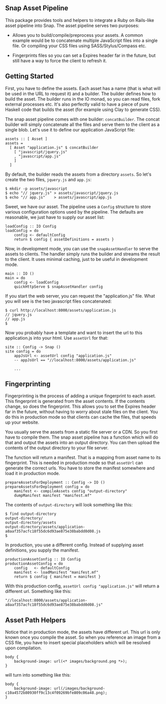 Snap Asset Pipeline
-------------------

This package provides tools and helpers to integrate a Ruby on Rails-like
asset pipeline into Snap. The asset pipeline serves two purposes:

 - Allows you to build/compile/preprocess your assets. A common example would
   be to concatenate multiple JavaScript files into a single file. Or
   compiling your CSS files using SASS/Stylus/Compass etc.

 - Fingerprints files so you can set a Expires header far in the future, but
   still have a way to force the client to refresh it.


Getting Started
---------------

First, you have to define the assets. Each asset has a name (that is what will
be used in the URL to request it) and a builder. The builder defines how to
build the asset. The builder runs in the IO monad, so you can read files, fork
external processes etc. It's also perfectly valid to have a piece of pure
Haskell code that builds the asset (for example using Clay to generate CSS).

The snap asset pipeline comes with one builder: `concatBuilder`. The concat
builder will simply concatenate all the files and serve them to the client as
a single blob. Let's use it to define our application JavaScript file:

    assets :: [ Asset ]
    assets =
      [ Asset "application.js" $ concatBuilder
        [ "javascript/jquery.js"
        , "javascript/app.js"
        ]
      ]

By default, the builder reads the assets from a directory `assets`. So let's
create the two files, `jquery.js` and `app.js`:

    $ mkdir -p assets/javascript
    $ echo "// jquery.js" > assets/javascript/jquery.js
    $ echo "// app.js"    > assets/javascript/app.js

Sweet, we have our asset. The pipeline uses a `Config` structure to store
various configuration options used by the pipeline. The defaults are
reasonable, we just have to supply our asset list:

    loadConfig :: IO Config
    loadConfig = do
        config <- defaultConfig
        return $ config { assetDefinitions = assets }

Now, in development mode, you can use the `snapAssetHandler` to serve the
assets to clients. The handler simply runs the builder and streams the result
to the client. It uses minimal caching, just to be useful in development mode.

    main :: IO ()
    main = do
        config <- loadConfig
        quickHttpServe $ snapAssetHandler config

If you start the web server, you can request the "application.js" file. What
you will see is the two javascript files concatenated:

    $ curl http://localhost:8000/assets/application.js
    // jquery.js
    // app.js
    $

Now you probably have a template and want to insert the url to this
application.js into your html. Use `assetUrl` for that:

    site :: Config -> Snap ()
    site config = do
        appJsUrl <- assetUrl config "application.js"
        -- appJsUrl == "//localhost:8000/assets/application.js"

        ...

Fingerprinting
--------------

Fingerprinting is the process of adding a unique fingerprint to each asset.
This fingerprint is generated from the asset contents. If the contents change,
so does the fingerprint. This allows you to set the Expires header far in the
future, without having to worry about stale files on the client. You do this
in production mode so that clients can cache the files, that speeds up your
website.

You usually serve the assets from a static file server or a CDN. So you first
have to compile them. The snap asset pipeline has a function which will do
that and output the assets into an output directory. You can then upload the
contents of the output directory to your file server.

The function will return a manifest. That is a mapping from asset name to its
fingerprint. This is needed in production mode so that `assetUrl` can generate
the correct urls. You have to store the manifest somewhere and load it in
production mode.

    prepareAssetsForDeployment :: Config -> IO ()
    prepareAssetsForDeployment config = do
        manifest <- compileAssets config "output-directory"
        dumpManifest manifest "manifest.mf"

The contents of `output-directory` will look something like this:

    $ find output-directory
    output-directory/
    output-directory/assets
    output-directory/assets/application-a8aaf357acfc18f55dc6d93ae875e38babdd0d08.js
    $

In production, you use a different config. Instead of supplying asset
definitions, you supply the manifest.

    productionAssetConfig :: IO Config
    productionAssetConfig = do
        config   <- defaultConfig
        manifest <- loadManifest "manifest.mf"
        return $ config { manifest = manifest }

With this production config, `assetUrl config "application.js"` will return
a different url. Something like this:

    "//localhost:8000/assets/application-a8aaf357acfc18f55dc6d93ae875e38babdd0d08.js"



Asset Path Helpers
------------------

Notice that in production mode, the assets have different url. This url is
only known once you compile the asset. So when you reference an image from
a CSS file, you have to insert special placeholders which will be resolved
upon compilation.

    body {
        background-image: url(<* images/background.png *>);
    }

will turn into something like this:

    body {
        background-image: url(/images/background-c10a4572b80930ff9c13c4f09269bfe809c06a48.png);
    }

